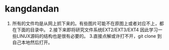 # kangdandan
 1. 所有的文件均是从网上抓下来的。有些图片可能不在原图上或者对应不上，都在下面的目录中。
 2.接下来即将研究文件系统EXT2/EXT3/EXT4 因此学习一些LINUX源码的结构也是很有必要的。
 3.直接点解或许打不开，git clone 到 自己本地然后打开。

 